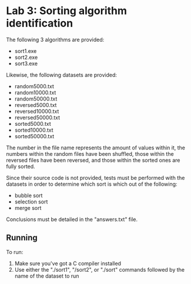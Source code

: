 # Lab 3: Sorting algorithm identification

The following 3 algorithms are provided:

* sort1.exe
* sort2.exe
* sort3.exe

Likewise, the following datasets are provided:

* random5000.txt
* random10000.txt
* random50000.txt
* reversed5000.txt
* reversed10000.txt
* reversed50000.txt
* sorted5000.txt
* sorted10000.txt
* sorted50000.txt

The number in the file name represents the amount of values within it, the numbers within the random files have been shuffled, those within the reversed files have been reversed, and those within the sorted ones are fully sorted.

Since their source code is not provided, tests must be performed with the datasets in order to determine which sort is which out of the following:

* bubble sort
* selection sort
* merge sort

Conclusions must be detailed in the "answers.txt" file.

## Running

To run:
1. Make sure you've got a C compiler installed
2. Use either the "./sort1", "/sort2", or "./sort" commands followed by the name of the dataset to run